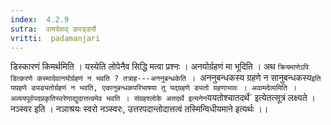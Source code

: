 ```yaml
---
index:  4.2.9
sutra:  वामदेवाद् ड्यड्ड्यौ
vritti:  padamanjari
---
```


डिस्कारणं किमर्थमिति । यस्येति लोपेनैव सिद्धि मत्वा प्रश्नः । अनयोर्ग्रहणं मा भूदिति । अथ `क्रियमाणेऽपि डित्करणे कस्मादेवानयोर्ग्रहणं न भवति ? तत्राह---अननुबन्धकेति । `अननुबन्धकस्य ग्रहणे न सानुबन्धकस्य` इति यग्रहणे ड्यड्यतोर्ग्रहणं न भवति, एकानुबन्धकपरिभाषया तु यद्ग्रहणे ड्यतो ग्रहणाभावः । अवामदेव्यमिति । अव्ययपूर्वपदप्रकृतिस्वरेणाद्युदात्तत्वमेव भवति ।
संग्रहश्लोके अतदर्थे इत्यनेन `ययतोश्चातदर्थे` इत्येतत्सूत्रं लक्ष्यते । नञ्स्वर इति । नञाश्रयः स्वरो नञ्स्वरः, उत्तरपदान्तोदात्तत्वं तस्मिन्विधीयमाने इत्यर्थः ।।
